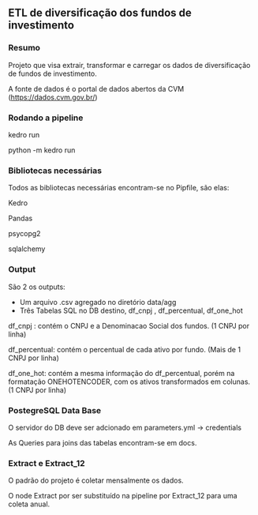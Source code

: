 ## ETL de diversificação dos fundos de investimento

### Resumo
Projeto que visa extrair, transformar e carregar os dados de diversificação de fundos de investimento.

A fonte de dados é o portal de dados abertos da CVM (https://dados.cvm.gov.br/)

### Rodando a pipeline
kedro run

python -m kedro run


### Bibliotecas necessárias
Todos as bibliotecas necessárias encontram-se no Pipfile, são elas:

Kedro

Pandas

psycopg2

sqlalchemy

### Output
São 2 os outputs:
- Um arquivo .csv agregado no diretório data/agg
- Três Tabelas SQL no DB destino, df_cnpj , df_percentual, df_one_hot

df_cnpj : contém o CNPJ e a Denominacao Social dos fundos. (1 CNPJ por linha)

df_percentual: contém o percentual de cada ativo por fundo. (Mais de 1 CNPJ por linha)

df_one_hot: contém a mesma informação do df_percentual, porém na formatação ONEHOTENCODER, com os ativos transformados em colunas. (1 CNPJ por linha)

### PostegreSQL Data Base
O servidor do DB deve ser adcionado em parameters.yml -> credentials

As Queries para joins das tabelas encontram-se em docs.

### Extract e Extract_12
O padrão do projeto é coletar mensalmente os dados.

O node Extract por ser substituído na pipeline por Extract_12 para uma coleta anual.

